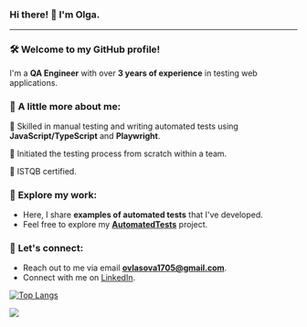 ### Hi there! 👋 I'm Olga.
---
### 🛠️ **Welcome to my GitHub profile!**

I'm a **QA Engineer** with over **3 years of experience** in testing web applications. 

### 🔎 **A little more about me**:

🔹	Skilled in manual testing and writing automated tests using **JavaScript/TypeScript** and **Playwright**.  

🔹	Initiated the testing process from scratch within a team. 

🔹	ISTQB certified.

### 🌟 **Explore my work**:

- Here, I share **examples of automated tests** that I've developed. 
- Feel free to explore my **[AutomatedTests](https://github.com/ovlasova1705/AutomatedTests)** project.

### 🔗 **Let's connect**:

- Reach out to me via email **ovlasova1705@gmail.com**.
- Connect with me on [LinkedIn](https://www.linkedin.com/in/olga-vlasova/).



[![Top Langs](https://github-readme-stats.vercel.app/api/top-langs/?username=ovlasova1705&layout=compact)](https://github.com/ovlasova1705/github-readme-stats)

![](https://github-profile-summary-cards.vercel.app/api/cards/profile-details?username=ovlasova1705&theme=buefy)











<!--
**ovlasova1705/ovlasova1705** is a ✨ _special_ ✨ repository because its `README.md` (this file) appears on your GitHub profile.

Here are some ideas to get you started:

- 🔭 I’m currently working on ...
- 🌱 I’m currently learning ...
- 👯 I’m looking to collaborate on ...
- 🤔 I’m looking for help with ...
- 💬 Ask me about ...
- 📫 How to reach me: ...
- 😄 Pronouns: ...
- ⚡ Fun fact: ...
-->
